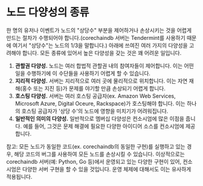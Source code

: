 <!---
Copyright © 2020 Interplanetary Database Association e.V.,
corechaindb and IPDB software contributors.
SPDX-License-Identifier: (Apache-2.0 AND CC-BY-4.0)
Code is Apache-2.0 and docs are CC-BY-4.0
--->

# 노드 다양성의 종류


한 명의 유저나 이벤트가 노드의 "상당수" 부분을 제어하거나 손상시키는 것을 어렵게 만드는 절차가 수행되어야 합니다.(corechaindb 서버는 Tendermint를 사용하기 때문에 여기서 "상당수"는 노드의 1/3을 말합니다.) 아래에 쓰여진 여러 가지의 다양성을 고려해야 합니다. 모든 종류에 있어서 높은 다양성을 갖는 것은 꽤 어려운 일입니다.

1. **관할권 다양성.** 노드는 여러 합법적 관할권 내의 참여자들이 제어합니다. 이는 어떤 일을 수행하기에 이 수단들을 사용하기 어렵게 할 수 있습니다.
1. **지리적 다양성.** 서버는 지리적으로 여러 곳에 물리적으로 위치합니다. 이는 자연 재해(홍수 또는 지진 등)가 문제를 야기할 만큼 손상되기 어렵게 합니다.
1. **호스팅 다양성.** 서버는 여러 호스팅 공급자(ex. Amazon Web Services, Microsoft Azure, Digital Oceure, Rackspace)가 호스팅해야 합니다. 이는 하나의 호스팅 공급자가 '상당 수'의 노드에 영향을 미치기가 어려워집니다.
1. **일반적인 의미의 다양성.** 일반적으로 멤버십 다양성은 컨소시엄에 많은 이점을 줍니다. 예를 들어, 그것은 문제 해결에 필요한 다양한 아이디어 소스를 컨소시엄에 제공합니다.

참고: 모든 노드가 동일한 코드(ex. corechaindb의 동일한 구현)를 실행하고 있는 경우, 해당 코드의 버그를 사용하여 모든 노드를 손상시킬 수 있습니다. 이상적으로는 corechaindb 서버(예: Python, Go 등)에서 운영되고 있는 다양한 구현이 있어, 컨소시엄은 다양한 서버 구현을 할 수 있을 것입니다. 운영 체제에 대해서도 이는 유사하게 적용됩니다.
